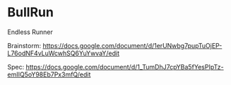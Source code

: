 # BullRun
Endless Runner 


Brainstorm: https://docs.google.com/document/d/1erUNwbg7pupTuOjEP-L76odNF4vLuWcwhSQ6YuYwvaY/edit

Spec: https://docs.google.com/document/d/1_TumDhJ7cpYBa5fYesPIpTz-emIIQ5oY98Eb7Px3mfQ/edit
